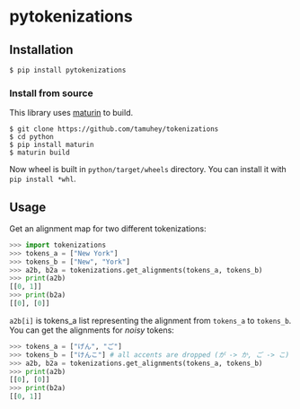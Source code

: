 # pytokenizations

## Installation

```bash
$ pip install pytokenizations
```

### Install from source

This library uses [maturin](https://github.com/PyO3/maturin) to build.

```console
$ git clone https://github.com/tamuhey/tokenizations
$ cd python
$ pip install maturin
$ maturin build
```

Now wheel is built in `python/target/wheels` directory. You can install it with `pip install *whl`.

## Usage

Get an alignment map for two different tokenizations:

```python
>>> import tokenizations
>>> tokens_a = ["New York"]
>>> tokens_b = ["New", "York"]
>>> a2b, b2a = tokenizations.get_alignments(tokens_a, tokens_b)
>>> print(a2b)
[[0, 1]]
>>> print(b2a)
[[0], [0]]
```

`a2b[i]` is tokens_a list representing the alignment from `tokens_a` to `tokens_b`.   
You can get the alignments for *noisy* tokens:

```python
>>> tokens_a = ["げん", "ご"]
>>> tokens_b = ["けんこ"] # all accents are dropped (が -> か, ご -> こ)
>>> a2b, b2a = tokenizations.get_alignments(tokens_a, tokens_b)
>>> print(a2b)
[[0], [0]]
>>> print(b2a)
[[0, 1]]
```
